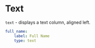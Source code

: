 # Text

`text` - displays a text column, aligned left.

```yaml
full_name:
    label: Full Name
    type: text
```
